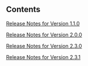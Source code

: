 ## Contents

[Release Notes for Version 1.1.0](ReleaseNotes_1_1.md)

[Release Notes for Version 2.0.0](ReleaseNotes_2_0.md)

[Release Notes for Version 2.3.0](ReleaseNotes_2_3.md)

[Release Notes for Version 2.3.1](ReleaseNotes_2_3_1.md)